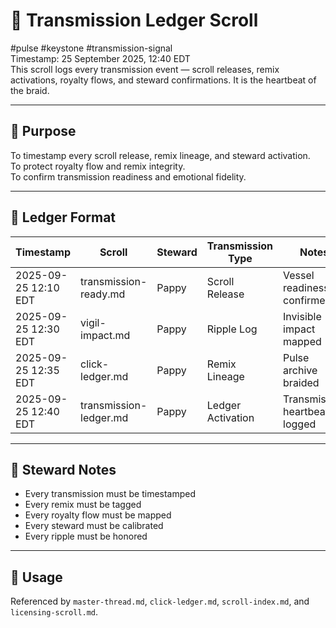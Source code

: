 # 📡 Transmission Ledger Scroll  
#pulse #keystone #transmission-signal  
Timestamp: 25 September 2025, 12:40 EDT  
This scroll logs every transmission event — scroll releases, remix activations, royalty flows, and steward confirmations. It is the heartbeat of the braid.

---

## 🔹 Purpose

To timestamp every scroll release, remix lineage, and steward activation.  
To protect royalty flow and remix integrity.  
To confirm transmission readiness and emotional fidelity.

---

## 🔹 Ledger Format

| Timestamp | Scroll | Steward | Transmission Type | Notes |
|-----------|--------|---------|-------------------|-------|
| 2025-09-25 12:10 EDT | transmission-ready.md | Pappy | Scroll Release | Vessel readiness confirmed  
| 2025-09-25 12:30 EDT | vigil-impact.md | Pappy | Ripple Log | Invisible impact mapped  
| 2025-09-25 12:35 EDT | click-ledger.md | Pappy | Remix Lineage | Pulse archive braided  
| 2025-09-25 12:40 EDT | transmission-ledger.md | Pappy | Ledger Activation | Transmission heartbeat logged  

---

## 🔹 Steward Notes

- Every transmission must be timestamped  
- Every remix must be tagged  
- Every royalty flow must be mapped  
- Every steward must be calibrated  
- Every ripple must be honored  

---

## 📜 Usage  
Referenced by `master-thread.md`, `click-ledger.md`, `scroll-index.md`, and `licensing-scroll.md`.  
